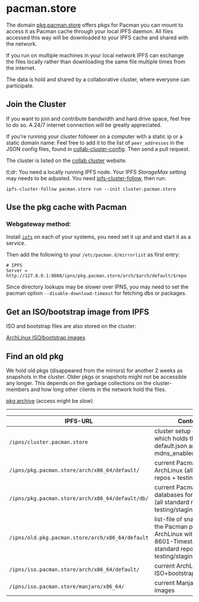 # pacman.store

The domain [pkg.pacman.store](http://pkg.pacman.store) offers pkgs for Pacman you can mount to access it as Pacman cache through your local IPFS daemon. All files accessed this way will be downloaded to your IPFS cache and shared with the network.

If you run on multiple machines in your local network IPFS can exchange the files locally rather than downloading the same file multiple times from the internet.

The data is hold and shared by a collaborative cluster, where everyone can participate.

## Join the Cluster

If you want to join and contribute bandwidth and hard drive space, feel free to do so. A 24/7 internet connection will be greatly appreciated.

If you're running your cluster follower on a computer with a static ip or a static domain name: Feel free to add it to the list of ```peer_addresses``` in the JSON config files, found in [collab-cluster-config](./collab-cluster-config). Then send a pull request.

The cluster is listed on the [collab cluster](https://collab.ipfscluster.io/) website.

*tl;dr:* You need a locally running IPFS node. Your IPFS *StorageMax* setting may needs to be adjusted. You need [ipfs-cluster-follow](https://dist.ipfs.io/#ipfs-cluster-follow), then run:

```ipfs-cluster-follow pacman.store run --init cluster.pacman.store```

## Use the pkg cache with Pacman

### Webgateway method:
Install [`ipfs`](https://wiki.archlinux.org/index.php/IPFS) on each of your systems, you need set it up and and start it as a service.

Then add the following to your `/etc/pacman.d/mirrorlist` as first entry:
```
# IPFS
Server = http://127.0.0.1:8080/ipns/pkg.pacman.store/arch/$arch/default/$repo
```

Since directory lookups may be slower over IPNS, you may need to set the pacman option `--disable-download-timeout` for fetching dbs or packages.

## Get an ISO/bootstrap image from IPFS

ISO and bootstrap files are also stored on the cluster:

[ArchLinux ISO/bootstrap images](http://iso.pacman.store/arch/x86_64/default/)

## Find an old pkg

We hold old pkgs (disappeared from the mirrors) for another 2 weeks as snapshots in the cluster. Older pkgs or snapshots might not be accessible any longer. This depends on the garbage collections on the cluster-members and how long other clients in the network hold the files.

[pkg archive](http://old.pkg.pacman.store/) (access might be slow)

---

| IPFS-URL | Content |
| - | - |
| `/ipns/cluster.pacman.store` | cluster setup domain which holds the default.json and mdns_enabled.json |
| `/ipns/pkg.pacman.store/arch/x86_64/default/` | current Pacman pkgs for ArchLinux (all standard repos + testing/staging) |
| `/ipns/pkg.pacman.store/arch/x86_64/default/db/` | current Pacman databases for ArchLinux  (all standard repos + testing/staging) |
| `/ipns/old.pkg.pacman.store/arch/x86_64/default` | list-file of snapshots of the Pacman pkgs for ArchLinux with ISO-8601-Timestamp (all standard repos + testing/staging/unstable) |
| `/ipns/iso.pacman.store/arch/x86_64/default/` | current ArchLinux ISO+bootstrap images |
| `/ipns/iso.pacman.store/manjaro/x86_64/` | current Manjaro ISO images |
















